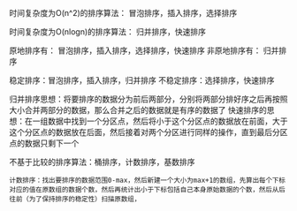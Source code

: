 
时间复杂度为O(n^2)的排序算法：
    冒泡排序，插入排序，选择排序

时间复杂度为O(nlogn)的排序算法：
    归并排序，快速排序


原地排序有： 冒泡排序，插入排序，选择排序，快速排序
非原地排序有： 归并排序

稳定排序：冒泡排序，插入排序，归并排序
不稳定排序：选择排序，快速排序

归并排序思想：将要排序的数据分为前后两部分，分别将两部分排好序之后再按照大小合并两部分的数据，那么合并之后的数据就是有序的数据了
快速排序的思想：在一组数据中找到一个分区点，然后将小于这个分区点的数据放在前面，大于这个分区点的数据放在后面，然后接着对两个分区进行同样的操作，直到最后分区点的数据只剩下一个


不基于比较的排序算法：桶排序，计数排序，基数排序

    计数排序：找出要排序的数据范围0-max，然后新建一个大小为max+1的数组，先算出每个下标对应的值在原数组的数据个数，然后再统计出小于下标包括自己本身原始数据的个数，然后从后往前（为了保持排序的稳定性）扫描原数组，
